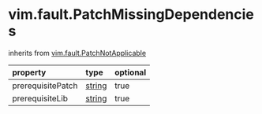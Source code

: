 vim.fault.PatchMissingDependencies
==================================
inherits from [vim.fault.PatchNotApplicable](docs/vim.fault.PatchNotApplicable.md)

| property | type | optional |
|:---------|:-----|:---------|
| prerequisitePatch | [string](string.md "string") | true |
| prerequisiteLib | [string](string.md "string") | true |
